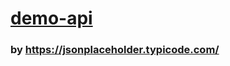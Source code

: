 # [demo-api](https://my-json-server.typicode.com/cyruslung/demo-api)

### by <https://jsonplaceholder.typicode.com/>
